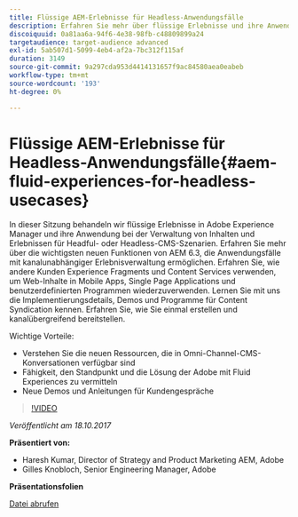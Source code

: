 ```yaml
---
title: Flüssige AEM-Erlebnisse für Headless-Anwendungsfälle
description: Erfahren Sie mehr über flüssige Erlebnisse und ihre Anwendung bei der Verwaltung von Inhalten und Erlebnissen für Headful- oder Headless-CMS-Szenarien. Erfahren Sie mehr über die wichtigsten neuen Funktionen von AEM 6.3, die Anwendungsfälle mit kanalunabhängiger Erlebnisverwaltung ermöglichen, und vieles mehr.
discoiquuid: 0a81aa6a-94f6-4e38-98fb-c48809899a24
targetaudience: target-audience advanced
exl-id: 5ab507d1-5099-4eb4-af2a-7bc312f115af
duration: 3149
source-git-commit: 9a297cda953d4414131657f9ac84580aea0eabeb
workflow-type: tm+mt
source-wordcount: '193'
ht-degree: 0%

---
```


# Flüssige AEM-Erlebnisse für Headless-Anwendungsfälle{#aem-fluid-experiences-for-headless-usecases}

In dieser Sitzung behandeln wir flüssige Erlebnisse in Adobe Experience Manager und ihre Anwendung bei der Verwaltung von Inhalten und Erlebnissen für Headful- oder Headless-CMS-Szenarien. Erfahren Sie mehr über die wichtigsten neuen Funktionen von AEM 6.3, die Anwendungsfälle mit kanalunabhängiger Erlebnisverwaltung ermöglichen. Erfahren Sie, wie andere Kunden Experience Fragments und Content Services verwenden, um Web-Inhalte in Mobile Apps, Single Page Applications und benutzerdefinierten Programmen wiederzuverwenden. Lernen Sie mit uns die Implementierungsdetails, Demos und Programme für Content Syndication kennen. Erfahren Sie, wie Sie einmal erstellen und kanalübergreifend bereitstellen.

Wichtige Vorteile:

* Verstehen Sie die neuen Ressourcen, die in Omni-Channel-CMS-Konversationen verfügbar sind
* Fähigkeit, den Standpunkt und die Lösung der Adobe mit Fluid Experiences zu vermitteln
* Neue Demos und Anleitungen für Kundengespräche

>[!VIDEO](https://video.tv.adobe.com/v/20495/?quality=9)

*Veröffentlicht am 18.10.2017*

**Präsentiert von:**

* Haresh Kumar, Director of Strategy and Product Marketing AEM, Adobe
* Gilles Knobloch, Senior Engineering Manager, Adobe

**Präsentationsfolien**

[Datei abrufen](assets/gems-fluid-experiencesoct1617.pdf)
<!--
[Get back to the Overview](https://helpx.adobe.com/experience-manager/kt/eseminars/gems/aem-index.html)
-->
